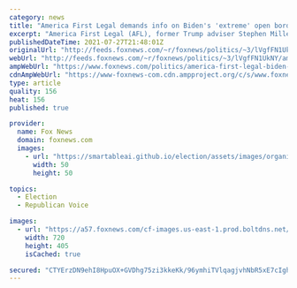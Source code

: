 ```yaml
---
category: news
title: "America First Legal demands info on Biden's 'extreme' open border policies: 'The rails have been ripped off'"
excerpt: "America First Legal (AFL), former Trump adviser Stephen Miller's legal group, filed Freedom of Information Act (FOIA) requests with several executive branch agencies in an attempt to obtain records and data on Biden administration's \"extreme\" open border policies."
publishedDateTime: 2021-07-27T21:48:01Z
originalUrl: "http://feeds.foxnews.com/~r/foxnews/politics/~3/lVgfFN1UkNY/america-first-legal-biden-open-border-policies"
webUrl: "http://feeds.foxnews.com/~r/foxnews/politics/~3/lVgfFN1UkNY/america-first-legal-biden-open-border-policies"
ampWebUrl: "https://www.foxnews.com/politics/america-first-legal-biden-open-border-policies.amp"
cdnAmpWebUrl: "https://www-foxnews-com.cdn.ampproject.org/c/s/www.foxnews.com/politics/america-first-legal-biden-open-border-policies.amp"
type: article
quality: 156
heat: 156
published: true

provider:
  name: Fox News
  domain: foxnews.com
  images:
    - url: "https://smartableai.github.io/election/assets/images/organizations/foxnews.com-50x50.jpg"
      width: 50
      height: 50

topics:
  - Election
  - Republican Voice

images:
  - url: "https://a57.foxnews.com/cf-images.us-east-1.prod.boltdns.net/v1/static/694940094001/c7371dfd-ea34-42ca-a253-43a3d397423a/e6f96c44-b4ed-483b-9fd7-8e435207cdbc/1280x720/match/720/405/image.jpg?ve=1&tl=1"
    width: 720
    height: 405
    isCached: true

secured: "CTYErzDN9ehI8HpuOX+GVDhg75zi3kkeKk/96ymhiTVlqagjvhNbR5xE7cIgh53w2EV6MOp6sluoKg1ZvVudpeWMNj+448B7SiCfcwPIxvOT3+vlmyVYZkNemBVnyNLkdX5om91PIwoqtK9FVzrnzF4rPK1SYsz5uxx1kJkpr3sxLe+LiOvNB1mKo0yW0Zc6m3QEeEyFpYbzY53JpG0Cx/ojVYlW/oky8FqdqjcQTVO3Xy3bzPuWLrn9wjDFRqiUGeiBRYkhT7uxGc/xjLGkLBlvjk6qOc5E4MhN7stjywMgmrvOr0mqNvzryPCZWCfrtIFGUeuMHa91Hy1ZPLymnFcOwWrrod2UlRpN6UaVFUk=;3KCeJjnTTEsNOkQjOcv5+g=="
---
```


